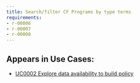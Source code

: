 ```yaml
---
title: Search/filter CF Programs by type terms
requirements:
- r-00006
- r-00007
- r-00008
---
```


## Appears in Use Cases:

-   [UC0002 Explore data availability to build policy](../use-cases/uc0002-explore-data-availability-to-build-policy.md)
